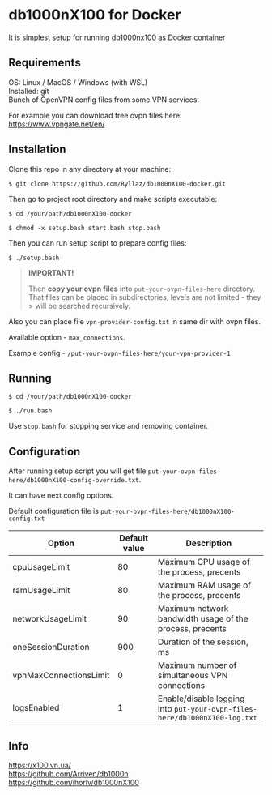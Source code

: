 # db1000nX100 for Docker

It is simplest setup for running [db1000nx100](https://github.com/ihorlv/db1000nX100) as Docker container

## Requirements
OS: Linux / MacOS / Windows (with WSL)  
Installed: git  
Bunch of OpenVPN config files from some VPN services.

For example you can download free ovpn files here: https://www.vpngate.net/en/

## Installation

Clone this repo in any directory at your machine:

```
$ git clone https://github.com/Ryllaz/db1000nX100-docker.git
```

Then go to project root directory and make scripts executable:

```
$ cd /your/path/db1000nX100-docker

$ chmod -x setup.bash start.bash stop.bash
```

Then you can run setup script to prepare config files:

```
$ ./setup.bash
```
>**IMPORTANT!**  
>  
> Then **copy your ovpn files** into `put-your-ovpn-files-here` directory.
> That files can be placed in subdirectories, levels are not limited - they > will be searched recursively.

Also you can place file `vpn-provider-config.txt` in same dir with ovpn files.

Available option - `max_connections`.

Example config - `/put-your-ovpn-files-here/your-vpn-provider-1`

## Running

```
$ cd /your/path/db1000nX100-docker

$ ./run.bash
```

Use `stop.bash` for stopping service and removing container.

## Configuration

After running setup script you will get file `put-your-ovpn-files-here/db1000nX100-config-override.txt`. 

It can have next config options.

Default configuration file is `put-your-ovpn-files-here/db1000nX100-config.txt`

| Option                 | Default value | Description                                                                |
|------------------------|---------------|----------------------------------------------------------------------------|
| cpuUsageLimit          | 80            | Maximum CPU usage of the process, precents                                 |
| ramUsageLimit          | 80            | Maximum RAM usage of the process, precents                                 |
| networkUsageLimit      | 90            | Maximum network bandwidth usage of the process, precents                   |
| oneSessionDuration     | 900           | Duration of the session, ms                                                |
| vpnMaxConnectionsLimit | 0             | Maximum number of simultaneous VPN connections                             |
| logsEnabled            | 1             | Enable/disable logging into `put-your-ovpn-files-here/db1000nX100-log.txt` |


## Info
https://x100.vn.ua/  
https://github.com/Arriven/db1000n  
https://github.com/ihorlv/db1000nX100
